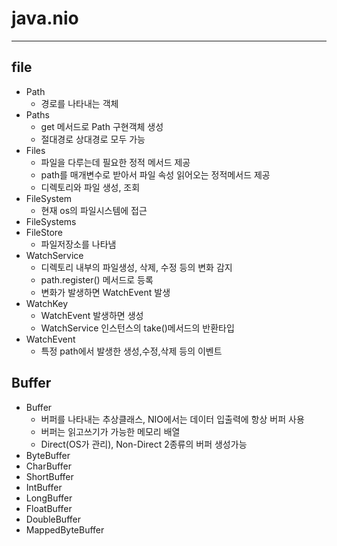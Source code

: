 # __java.nio__


-----
## file
- Path
  - 경로를 나타내는 객체
- Paths
  - get 메서드로 Path 구현객체 생성
  - 절대경로 상대경로 모두 가능
- Files
  - 파일을 다루는데 필요한 정적 메서드 제공
  - path를 매개변수로 받아서 파일 속성 읽어오는 정적메서드 제공
  - 디렉토리와 파일 생성, 조회
- FileSystem
  - 현재 os의 파일시스템에 접근
- FileSystems
- FileStore
  - 파일저장소를 나타냄
- WatchService
  - 디렉토리 내부의 파일생성, 삭제, 수정 등의 변화 감지
  - path.register() 메서드로 등록
  - 변화가 발생하면 WatchEvent 발생
- WatchKey
  - WatchEvent 발생하면 생성
  - WatchService 인스턴스의 take()메서드의 반환타입
- WatchEvent
  - 특정 path에서 발생한 생성,수정,삭제 등의 이벤트



## Buffer
 - Buffer
   - 버퍼를 나타내는 추상클래스, NIO에서는 데이터 입출력에 항상 버퍼 사용
   - 버퍼는 읽고쓰기가 가능한 메모리 배열
   - Direct(OS가 관리), Non-Direct 2종류의 버퍼 생성가능
 - ByteBuffer
 - CharBuffer
 - ShortBuffer
 - IntBuffer
 - LongBuffer
 - FloatBuffer
 - DoubleBuffer
 - MappedByteBuffer
